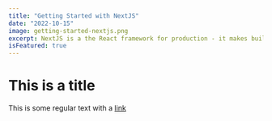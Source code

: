 ```yaml
---
title: "Getting Started with NextJS"
date: "2022-10-15"
image: getting-started-nextjs.png
excerpt: NextJS is a the React framework for production - it makes building fullstack React apps and site a breeze and ships with built-in SSR.
isFeatured: true
---
```


# This is a title

This is some regular text with a [link](https://google.com)
